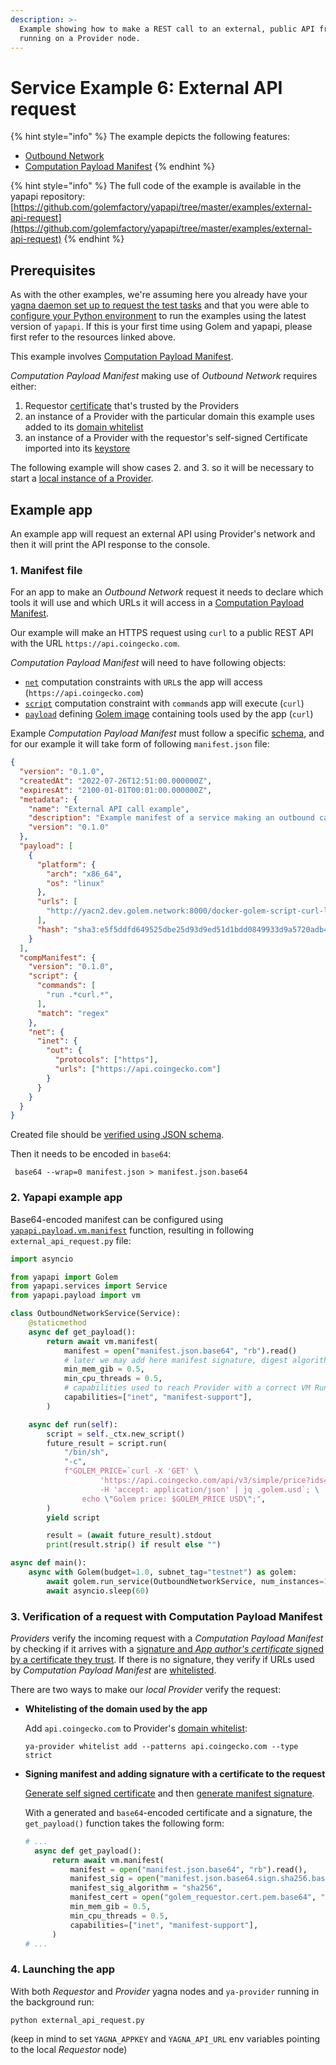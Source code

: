 ```yaml
---
description: >-
  Example showing how to make a REST call to an external, public API from a VM
  running on a Provider node.
---
```


# Service Example 6: External API request

{% hint style="info" %}
The example depicts the following features:

* [Outbound Network](../vm-runtime/computation-payload-manifest.md#compmanifestnetinetout--object)
* [Computation Payload Manifest](../vm-runtime/computation-payload-manifest.md)
{% endhint %}

{% hint style="info" %}
The full code of the example is available in the yapapi repository: [https://github.com/golemfactory/yapapi/tree/master/examples/external-api-request](https://github.com/golemfactory/yapapi/tree/master/examples/external-api-request)
{% endhint %}

## Prerequisites

As with the other examples, we're assuming here you already have your [yagna daemon set up to request the test tasks](../flash-tutorial-of-requestor-development/) and that you were able to [configure your Python environment](../flash-tutorial-of-requestor-development/run-first-task-on-golem.md) to run the examples using the latest version of `yapapi`. If this is your first time using Golem and yapapi, please first refer to the resources linked above.

This example involves [Computation Payload Manifest](../vm-runtime/computation-payload-manifest.md).

_Computation Payload Manifest_ making use of _Outbound Network_ requires either:

1. Requestor [certificate](../vm-runtime/computation-payload-manifest.md#certificates) that's trusted by the Providers
2. an instance of a Provider with the particular domain this example uses added to its [domain whitelist](../../provider-tutorials/provider-cli.md#domain-whitelist)
3. an instance of a Provider with the requestor's self-signed Certificate imported into its [keystore](../../provider-tutorials/provider-cli.md#keystore)

The following example will show cases 2. and 3. so it will be necessary to start a [local instance of a Provider](../../provider-tutorials/provider-tutorial.md).

## Example app

An example app will request an external API using Provider's network and then it will print the API response to the console.

### 1. Manifest file

For an app to make an _Outbound Network_ request it needs to declare which tools it will use and which URLs it will access in a [Computation Payload Manifest](../vm-runtime/computation-payload-manifest.md).

Our example will make an HTTPS request using `curl` to a public REST API with the URL `https://api.coingecko.com`.

_Computation Payload Manifest_ will need to have following objects:

* [`net`](../vm-runtime/computation-payload-manifest.md#compmanifestnet--object) computation constraints with `URL`s the app will access (`https://api.coingecko.com`)
* [`script`](../vm-runtime/computation-payload-manifest.md#compmanifestscript) computation constraint with `command`s app will execute (`curl`)
* [`payload`](../vm-runtime/computation-payload-manifest.md#payload-object) defining [Golem image](../vm-runtime/#preparing-a-vm-image) containing tools used by the app (`curl`)

Example _Computation Payload Manifest_ must follow a specific [schema](../vm-runtime/computation-payload-manifest.md#manifest-schema), and for our example it will take form of following `manifest.json` file:

```json
{
  "version": "0.1.0",
  "createdAt": "2022-07-26T12:51:00.000000Z",
  "expiresAt": "2100-01-01T00:01:00.000000Z",
  "metadata": {
    "name": "External API call example",
    "description": "Example manifest of a service making an outbound call to the external API",
    "version": "0.1.0"
  },
  "payload": [
    {
      "platform": {
        "arch": "x86_64",
        "os": "linux"
      },
      "urls": [
        "http://yacn2.dev.golem.network:8000/docker-golem-script-curl-latest-d75268e752.gvmi"
      ],
      "hash": "sha3:e5f5ddfd649525dbe25d93d9ed51d1bdd0849933d9a5720adb4b5810"
    }
  ],
  "compManifest": {
    "version": "0.1.0",
    "script": {
      "commands": [
        "run .*curl.*",
      ],
      "match": "regex"
    },
    "net": {
      "inet": {
        "out": {
          "protocols": ["https"],
          "urls": ["https://api.coingecko.com"]
        }
      }
    }
  }
}
```

Created file should be [verified using JSON schema](../vm-runtime/computation-payload-manifest.md#schema-verification).

Then it needs to be encoded in `base64`:

```
 base64 --wrap=0 manifest.json > manifest.json.base64
```

### 2. Yapapi example app

Base64-encoded manifest can be configured using [`yapapi.payload.vm.manifest`](https://yapapi.readthedocs.io/en/latest/api.html#module-yapapi.payload.manifest) function, resulting in following `external_api_request.py` file:

```py
import asyncio

from yapapi import Golem
from yapapi.services import Service
from yapapi.payload import vm

class OutboundNetworkService(Service):
    @staticmethod
    async def get_payload():
        return await vm.manifest(
            manifest = open("manifest.json.base64", "rb").read()
            # later we may add here manifest signature, digest algorithm, and app author's certificate
            min_mem_gib = 0.5,
            min_cpu_threads = 0.5,
            # capabilities used to reach Provider with a correct VM Runtime
            capabilities=["inet", "manifest-support"],
        )

    async def run(self):
        script = self._ctx.new_script()
        future_result = script.run(
            "/bin/sh",
            "-c",
            f"GOLEM_PRICE=`curl -X 'GET' \
                    'https://api.coingecko.com/api/v3/simple/price?ids=golem&vs_currencies=usd' \
                    -H 'accept: application/json' | jq .golem.usd`; \
                echo \"Golem price: $GOLEM_PRICE USD\";",
        )
        yield script

        result = (await future_result).stdout
        print(result.strip() if result else "")

async def main():
    async with Golem(budget=1.0, subnet_tag="testnet") as golem:
        await golem.run_service(OutboundNetworkService, num_instances=1)
        await asyncio.sleep(60)
```

### 3. Verification of a request with Computation Payload Manifest

_Providers_ verify the incoming request with a _Computation Payload Manifest_ by checking if it arrives with a [signature and _App author's certificate_ signed by a certificate they trust](../vm-runtime/computation-payload-manifest.md#certificates). If there is no signature, they verify if URLs used by _Computation Payload Manifest_ are [whitelisted](../../provider-tutorials/provider-cli.md#domain-whitelist).

There are two ways to make our _local_ _Provider_ verify the request:

*   **Whitelisting of the domain used by the app**

    Add `api.coingecko.com` to Provider's [domain whitelist](../../provider-tutorials/provider-cli.md#domain-whitelist):

    `ya-provider whitelist add --patterns api.coingecko.com --type strict`
*   **Signing manifest and adding signature with a certificate to the request**

    [Generate self signed certificate](../vm-runtime/computation-payload-manifest.md#self-signed-certificate-example) and then [generate manifest signature](../vm-runtime/computation-payload-manifest.md#manifest-signature).

    With a generated and `base64`-encoded certificate and a signature, the `get_payload()` function takes the following form:

    ```py
    # ...
      async def get_payload():
          return await vm.manifest(
              manifest = open("manifest.json.base64", "rb").read(),
              manifest_sig = open("manifest.json.base64.sign.sha256.base64", "rb").read(),
              manifest_sig_algorithm = "sha256",
              manifest_cert = open("golem_requestor.cert.pem.base64", "rb").read(),
              min_mem_gib = 0.5,
              min_cpu_threads = 0.5,
              capabilities=["inet", "manifest-support"],
          )
    # ...
    ```

### 4. Launching the app

With both _Requestor_ and _Provider_ yagna nodes and `ya-provider` running in the background run:

`python external_api_request.py`

(keep in mind to set `YAGNA_APPKEY` and `YAGNA_API_URL` env variables pointing to the local _Requestor_ node)
